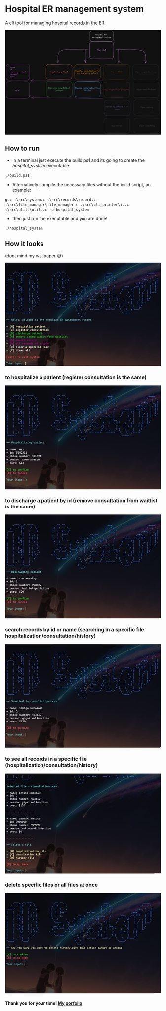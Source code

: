 # Hospital ER management system

A cli tool for managing hospital records in the ER.

![chart](./img/chart.png)

## How to run

* In a terminal just execute the build.ps1 and its going to create the *hospital_system* executable

```shell
./build.ps1
```

* Alternatively compile the necessary files without the build script, an example:

```shell
gcc .\src\system.c .\src\records\record.c .\src\file_manager\file_manager.c .\src\cli_printer\io.c .\src\utils\utils.c -o hospital_system
```

* then just run the executable and you are done!

```shell
./hospital_system
```

## How it looks

(dont mind my wallpaper 😅)

![home](./img/home.png)

### to hospitalize a patient (register consultation is the same)

![hospitalizing](./img/hospitalizing.png)

### to discharge a patient by id (remove consultation from waitlist is the same)

![discharging](./img/discharging.png)

### search records by id or name (searching in a specific file hospitalization/consultation/history)

![search](./img/search.png)

### to see all records in a specific file (hospitalization/consultation/history)

![see file](./img/see_file.png)

### delete specific files or all files at once

![file deletion](./img/delete.png)

#### Thank you for your time! [My porfolio](https://maxogod.github.io/)
